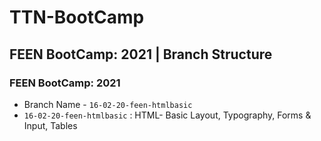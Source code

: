 # TTN-BootCamp

## FEEN BootCamp: 2021 | Branch Structure

### FEEN BootCamp: 2021 
- Branch Name - `16-02-20-feen-htmlbasic`
- `16-02-20-feen-htmlbasic` : HTML- Basic Layout, Typography, Forms & Input, Tables